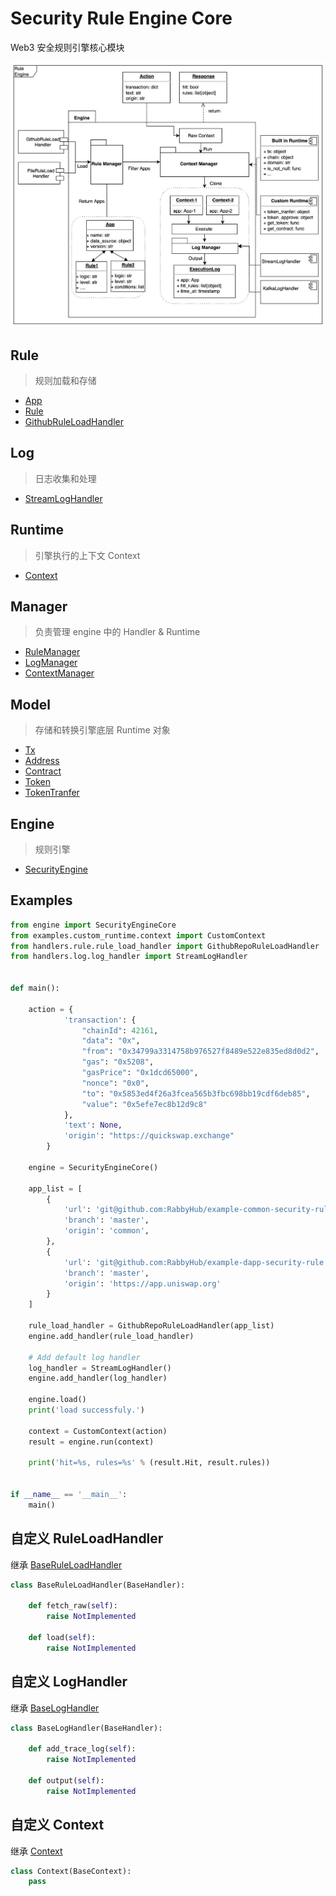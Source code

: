 # Security Rule Engine Core

Web3 安全规则引擎核心模块

![](./process2.jpg)

## Rule

> 规则加载和存储

- [App](./models/rule.py)
- [Rule](./models/rule.py)
- [GithubRuleLoadHandler](./handlers/rule/rule_load_handler.py)

## Log

> 日志收集和处理

- [StreamLogHandler](./handlers/log/log_handler.py)

## Runtime

> 引擎执行的上下文 Context

- [Context](./runtime/context.py)

## Manager

> 负责管理 engine 中的 Handler & Runtime

- [RuleManager](./managers/rule.py)
- [LogManager](./managers/log.py)
- [ContextManager](./managers/context.py)

## Model

> 存储和转换引擎底层 Runtime 对象

- [Tx](./models/transaction.py)
- [Address](./models/address.py)
- [Contract](./models/contract.py)
- [Token](./models/token.py)
- [TokenTranfer](./models/transaction_scene.py)

## Engine

> 规则引擎

- [SecurityEngine](./engine.py)

## Examples

```python
from engine import SecurityEngineCore
from examples.custom_runtime.context import CustomContext
from handlers.rule.rule_load_handler import GithubRepoRuleLoadHandler
from handlers.log.log_handler import StreamLogHandler


def main():

    action = {
            'transaction': {
                "chainId": 42161,
                "data": "0x",
                "from": "0x34799a3314758b976527f8489e522e835ed8d0d2",
                "gas": "0x5208",
                "gasPrice": "0x1dcd65000",
                "nonce": "0x0",
                "to": "0x5853ed4f26a3fcea565b3fbc698bb19cdf6deb85",
                "value": "0x5efe7ec8b12d9c8"
            },
            'text': None,
            'origin': "https://quickswap.exchange"
        }

    engine = SecurityEngineCore()

    app_list = [
        {
            'url': 'git@github.com:RabbyHub/example-common-security-rule.git',
            'branch': 'master',
            'origin': 'common',
        },
        {
            'url': 'git@github.com:RabbyHub/example-dapp-security-rule.git',
            'branch': 'master',
            'origin': 'https://app.uniswap.org'
        }
    ]

    rule_load_handler = GithubRepoRuleLoadHandler(app_list)
    engine.add_handler(rule_load_handler)

    # Add default log handler
    log_handler = StreamLogHandler()
    engine.add_handler(log_handler)

    engine.load()
    print('load successfuly.')

    context = CustomContext(action)
    result = engine.run(context)

    print('hit=%s, rules=%s' % (result.Hit, result.rules))


if __name__ == '__main__':
    main()

```

## 自定义 RuleLoadHandler

继承 [BaseRuleLoadHandler](./handlers/rule/rule_load_handler.py)

```Python
class BaseRuleLoadHandler(BaseHandler):

    def fetch_raw(self):
        raise NotImplemented

    def load(self):
        raise NotImplemented
```

## 自定义 LogHandler

继承 [BaseLogHandler](./handlers/log/log_handler.py)

```python
class BaseLogHandler(BaseHandler):

    def add_trace_log(self):
        raise NotImplemented

    def output(self):
        raise NotImplemented
```

## 自定义 Context

继承 [Context](./runtime/context.py)

```python
class Context(BaseContext):
    pass
```

